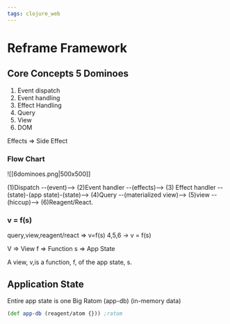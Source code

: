 ```yaml
---
tags: clojure_web
---
```

# Reframe Framework 
## Core Concepts 5 Dominoes
1. Event dispatch
2. Event handling 
3. Effect Handling 
4. Query
5. View 
6. DOM 

Effects => Side Effect 

### Flow Chart 


![[6dominoes.png|500x500]]

(1)Dispatch --(event)--> (2)Event handler --(effects)--> (3) Effect handler --(state)-(app state)-(state)--> (4)Query --(materialized view)--> (5)view --(hiccup)--> (6)Reagent/React.


### v = f(s)

query,view,reagent/react => v=f(s) 
4,5,6 -> v = f(s)

V => View 
f => Function 
s => App State

A view, v,is a function, f, of the app state, s.

## Application State

Entire app state is one Big Ratom (app-db) (in-memory data)
```clojure
(def app-db (reagent/atom {})) ;ratom
```



